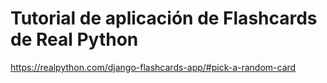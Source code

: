# Tutorial de aplicación de Flashcards de Real Python

https://realpython.com/django-flashcards-app/#pick-a-random-card